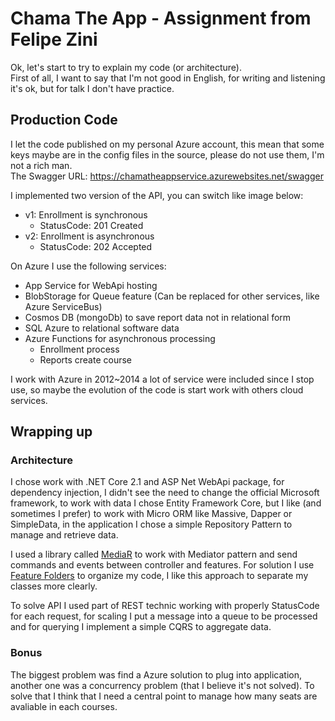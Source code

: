 # Chama The App - Assignment from Felipe Zini

Ok, let's start to try to explain my code (or architecture).  
First of all, I want to say that I'm not good in English, for writing and listening it's ok, but for talk I don't have practice.  

## Production Code
I let the code published on my personal Azure account, this mean that some keys maybe are in the config files in the source, please do not use them, I'm not a rich man.  
The Swagger URL: https://chamatheappservice.azurewebsites.net/swagger

I implemented two version of the API, you can switch like image below:  
- v1: Enrollment is synchronous
  - StatusCode: 201 Created
- v2: Enrollment is asynchronous
  - StatusCode: 202 Accepted

On Azure I use the following services:
- App Service for WebApi hosting
- BlobStorage for Queue feature (Can be replaced for other services, like Azure ServiceBus)
- Cosmos DB (mongoDb) to save report data not in relational form
- SQL Azure to relational software data
- Azure Functions for asynchronous processing
  - Enrollment process
  - Reports create course

I work with Azure in 2012~2014 a lot of service were included since I stop use, so maybe the evolution of the code is start work with others cloud services.

## Wrapping up

### Architecture
I chose work with .NET Core 2.1 and ASP Net WebApi package, for dependency injection, I didn't see the need to change the official Microsoft framework, to work with data I chose Entity Framework Core, but I like (and sometimes I prefer) to work with Micro ORM like Massive, Dapper or SimpleData, in the application I chose a simple Repository Pattern to manage and retrieve data.

I used a library called [MediaR](https://github.com/jbogard/MediatR) to work with Mediator pattern and send commands and events between controller and features.
For solution I use [Feature Folders](https://github.com/ardalis/OrganizingAspNetCore/tree/master/src/WithFeatureFolders) to organize my code, I like this approach to separate my classes more clearly.

To solve API I used part of REST technic working with properly StatusCode for each request, for scaling I put a message into a queue to be processed and for querying I implement a simple CQRS to aggregate data.

### Bonus
The biggest problem was find a Azure solution to plug into application, another one was a concurrency problem (that I believe it's not solved). To solve that I think that I need a central point to manage how many seats are avaliable in each courses.
